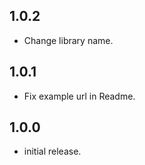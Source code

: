 ## 1.0.2

- Change library name.

## 1.0.1

- Fix example url in Readme.

## 1.0.0

- initial release.
